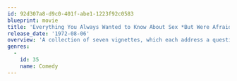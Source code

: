 ```yaml
---
id: 92d307a8-d9c0-401f-abe1-1223f92c0583
blueprint: movie
title: 'Everything You Always Wanted to Know About Sex *But Were Afraid to Ask'
release_date: '1972-08-06'
overview: 'A collection of seven vignettes, which each address a question concerning human sexuality.'
genres:
  -
    id: 35
    name: Comedy
---
```

